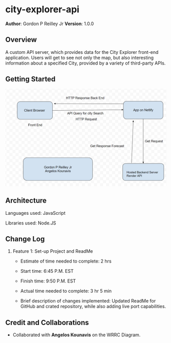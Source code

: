 # city-explorer-api

**Author**: Gordon P Reilley Jr
**Version**: 1.0.0

## Overview
<!-- Provide a high level overview of what this application is and why you are building it, beyond the fact that it's an assignment for this class. (i.e. What's your problem domain?) -->
A custom API server, which provides data for the City Explorer front-end application. Users will get to see not only the map, but also interesting information about a specified City, provided by a variety of third-party APIs.

## Getting Started
<!-- What are the steps that a user must take in order to build this app on their own machine and get it running? -->
![WWRC Diagram](./img/WRRC-Lab07.png "WRRC Diagram")

## Architecture
<!-- Provide a detailed description of the application design. What technologies (languages, libraries, etc) you're using, and any other relevant design information. -->
Languages used: JavaScript

Libraries used: Node.JS

## Change Log
<!-- Use this area to document the iterative changes made to your application as each feature is successfully implemented. Use time stamps. Here's an example:

01-01-2001 4:59pm - Application now has a fully-functional express server, with a GET route for the location resource. -->

1. Feature 1: Set-up Project and ReadMe

    - Estimate of time needed to complete: 2 hrs

    - Start time: 6:45 P.M. EST

    - Finish time: 9:50 P.M. EST

    - Actual time needed to complete: 3 hr 5 min

    - Brief description of changes implemented: Updated ReadMe for GitHub and crated repository, while also adding live port capabilities.

## Credit and Collaborations
<!-- Give credit (and a link) to other people or resources that helped you build this application. -->

- Collaborated with **Angelos Kounavis** on the WRRC Diagram.
